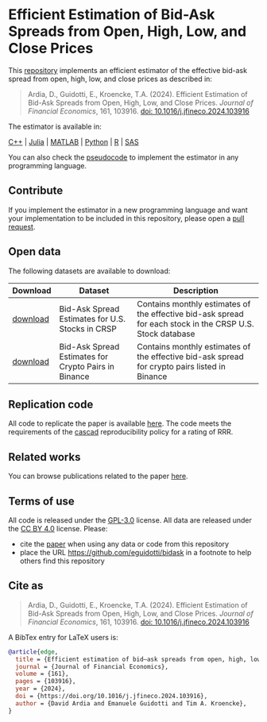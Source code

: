 # Efficient Estimation of Bid-Ask Spreads from Open, High, Low, and Close Prices

This [repository](https://github.com/eguidotti/bidask/) implements an efficient estimator of the effective bid-ask spread from open, high, low, and close prices as described in:

> Ardia, D., Guidotti, E., Kroencke, T.A. (2024). Efficient Estimation of Bid-Ask Spreads from Open, High, Low, and Close Prices. *Journal of Financial Economics*, 161, 103916. [doi: 10.1016/j.jfineco.2024.103916](https://doi.org/10.1016/j.jfineco.2024.103916)

The estimator is available in:

[C++](https://github.com/eguidotti/bidask/tree/main/c++) | [Julia](https://github.com/eguidotti/bidask/tree/main/julia) | [MATLAB](https://github.com/eguidotti/bidask/tree/main/matlab) | [Python](https://github.com/eguidotti/bidask/tree/main/python) | [R](https://github.com/eguidotti/bidask/tree/main/r) | [SAS](https://github.com/eguidotti/bidask/tree/main/sas)

You can also check the [pseudocode](https://github.com/eguidotti/bidask/tree/main/pseudocode) to implement the estimator in any programming language. 

## Contribute

If you implement the estimator in a new programming language and want your implementation to be included in this repository, please open a [pull request](https://github.com/eguidotti/bidask/pulls).

## Open data

The following datasets are available to download:

| Download                                       | Dataset                                              | Description                                                  |
| ---------------------------------------------- | ---------------------------------------------------- | ------------------------------------------------------------ |
| [download](https://doi.org/10.7910/DVN/YAY4H6) | Bid-Ask Spread Estimates for U.S. Stocks in CRSP     | Contains monthly estimates of the effective bid-ask spread for each stock in the CRSP U.S. Stock database |
| [download](https://doi.org/10.7910/DVN/9AVA2B) | Bid-Ask Spread Estimates for Crypto Pairs in Binance | Contains monthly estimates of the effective bid-ask spread for crypto pairs listed in Binance |

## Replication code

All code to replicate the paper is available [here](https://doi.org/10.7910/DVN/G8DPBM). The code meets the requirements of the [cascad](https://www.cascad.tech/certification/145-efficient-estimation-of-bid-ask-spreads-from-open-high-low-and-close-prices/) reproducibility policy for a rating of RRR.

## Related works

You can browse publications related to the paper [here](https://scholar.google.com/scholar?cites=2115798896240699437).

## Terms of use

All code is released under the [GPL-3.0](https://github.com/eguidotti/bidask/?tab=GPL-3.0-1-ov-file#GPL-3.0-1-ov-file) license. All data are released under the [CC BY 4.0](http://creativecommons.org/licenses/by/4.0) license. Please:

- cite the [paper](https://doi.org/10.1016/j.jfineco.2024.103916) when using any data or code from this repository
- place the URL https://github.com/eguidotti/bidask in a footnote to help others find this repository

## Cite as

> Ardia, D., Guidotti, E., Kroencke, T.A. (2024). Efficient Estimation of Bid-Ask Spreads from Open, High, Low, and Close Prices. *Journal of Financial Economics*, 161, 103916. [doi: 10.1016/j.jfineco.2024.103916](https://doi.org/10.1016/j.jfineco.2024.103916)

A BibTex  entry for LaTeX users is:

```bibtex
@article{edge,
  title = {Efficient estimation of bid–ask spreads from open, high, low, and close prices},
  journal = {Journal of Financial Economics},
  volume = {161},
  pages = {103916},
  year = {2024},
  doi = {https://doi.org/10.1016/j.jfineco.2024.103916},
  author = {David Ardia and Emanuele Guidotti and Tim A. Kroencke},
}
```